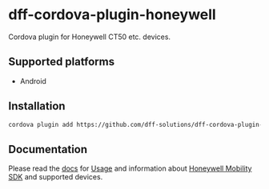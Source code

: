 # dff-cordova-plugin-honeywell
Cordova plugin for Honeywell CT50 etc. devices.

## Supported platforms
- Android

## Installation

```sh
cordova plugin add https://github.com/dff-solutions/dff-cordova-plugin-honeywell.git
```

## Documentation

Please read the [docs](./docs) for [Usage](./docs/USAGE.md) and information
about [Honeywell Mobility SDK](./docs/Honeywell_MobilitySDK_Android_v1.00.00.0054/README.md) and supported devices.